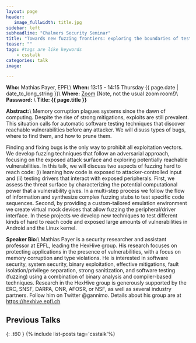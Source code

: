 ```yaml
---
layout: page
header:
   image_fullwidth: title.jpg
sidebar: left
subheadline: "Chalmers Security Seminar"
title: "Towards new fuzzing frontiers: exploring the boundaries of testing"
teaser: ""
tags: #tags are like keywords
    - csstalk
categories: talk
image:

---
```

**Who:** Mathias Payer, EPFL\\
**When:**  13:15 - 14:15 Thursday {{ page.date | date_to_long_string }}\\
**Where:**  [Zoom](https://chalmers.zoom.us/j/65826436680) (Note, not the usual zoom room!)\\
**Password:** \\
**Title: {{ page.title }}**

**Abstract:**\\
Memory corruption plagues systems since the dawn of computing. Despite the rise of strong mitigations, exploits are still  prevalent. This situation calls for automatic software testing  techniques that discover reachable vulnerabilities before any attacker. We will disuss types of bugs, where to find them, and how to prune them.

Finding and fixing bugs is the only way to prohibit all exploitation vectors. We develop fuzzing techniques that follow an adversarial approach, focusing on the exposed attack surface and exploring potentially reachable vulnerabilities. In this talk, we will discuss two aspects of fuzzing hard to reach code: (i) learning how code is exposed to attacker-controlled input and (ii) testing drivers that interact with exposed peripherals. First, we assess the threat surface
by characterizing the potential computational power that a vulnerability gives. In a multi-step process we follow the flow of information and synthesize complex fuzzing stubs to test specific code sequences. Second, by providing a custom-tailored emulation environment we create virtual mock devices that allow fuzzing the peripheral/driver interface. In these projects we develop new techniques to test different kinds of hard to reach code and exposed large amounts of vulnerabilities in Android and the Linux kernel.


**Speaker Bio:**\\
Mathias Payer is a security researcher and assistant professor at EPFL, leading the HexHive group. His research focuses on protecting applications in the presence of vulnerabilities, with a focus on memory corruption and type violations. He is interested in software security, system security, binary exploitation, effective mitigations, fault isolation/privilege separation, strong sanitization, and software testing (fuzzing) using a combination of binary analysis and
compiler-based techniques. Research in the HexHive group is generously supported by the ERC, SNSF, DARPA, ONR, AFOSR, or NSF, as well as several industry partners. Follow him on Twitter @gannimo. Details about his group are at https://hexhive.epfl.ch

## Previous Talks
{: .t60 }
{% include list-posts tag='csstalk'%}
